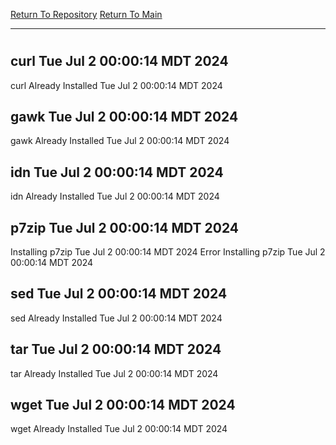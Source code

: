 [Return To Repository](https://github.com/DigitalWarrior/piholeparser/)
[Return To Main](https://github.com/DigitalWarrior/piholeparser/blob/master/RecentRunLogs/Mainlog.md)
____________________________________
# 
## curl Tue Jul  2 00:00:14 MDT 2024
curl Already Installed Tue Jul  2 00:00:14 MDT 2024
## gawk Tue Jul  2 00:00:14 MDT 2024
gawk Already Installed Tue Jul  2 00:00:14 MDT 2024
## idn Tue Jul  2 00:00:14 MDT 2024
idn Already Installed Tue Jul  2 00:00:14 MDT 2024
## p7zip Tue Jul  2 00:00:14 MDT 2024
Installing p7zip Tue Jul  2 00:00:14 MDT 2024
Error Installing p7zip Tue Jul  2 00:00:14 MDT 2024
## sed Tue Jul  2 00:00:14 MDT 2024
sed Already Installed Tue Jul  2 00:00:14 MDT 2024
## tar Tue Jul  2 00:00:14 MDT 2024
tar Already Installed Tue Jul  2 00:00:14 MDT 2024
## wget Tue Jul  2 00:00:14 MDT 2024
wget Already Installed Tue Jul  2 00:00:14 MDT 2024
